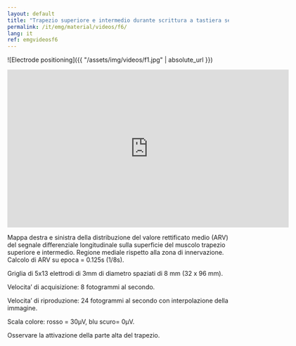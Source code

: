 ```yaml
---
layout: default
title: "Trapezio superiore e intermedio durante scrittura a tastiera senza appoggio degli avambracci."
permalink: /it/emg/material/videos/f6/
lang: it
ref: emgvideosf6
---
```


![Electrode positioning]({{ "/assets/img/videos/f1.jpg" | absolute_url }})

<iframe width="640" height="360" src="https://www.youtube.com/embed/uVzLVZa5_Uk?rel=0&loop=1&modestbranding=1&playlist=uVzLVZa5_Uk" frameborder="0" gesture="media" allow="encrypted-media" allowfullscreen></iframe>

Mappa destra e sinistra della distribuzione del valore rettificato medio (ARV) del segnale differenziale longitudinale sulla superficie del muscolo trapezio superiore e intermedio. Regione mediale rispetto alla zona di innervazione. Calcolo di ARV su epoca = 0.125s (1/8s). 

Griglia di 5x13 elettrodi di 3mm di diametro spaziati di 8 mm (32 x 96 mm).

Velocita’ di acquisizione: 8 fotogrammi al secondo.

Velocita’ di riproduzione: 24 fotogrammi al secondo con interpolazione della immagine.

Scala colore: rosso = 30µV,  blu scuro= 0µV.  

Osservare la attivazione della parte alta del trapezio.